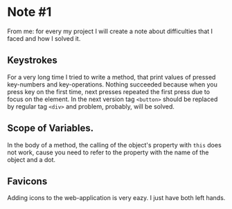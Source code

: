 # Note #1
From me: for every my project I will create a note about difficulties that I faced and how I solved it.

## Keystrokes
For a very long time I tried to write a method, that print values of pressed key-numbers and key-operations. Nothing succeeded because when you press key on the first time, next presses repeated the first press due to focus on the element. In the next version tag `<button>` should be replaced by regular tag `<div>` and problem, probably, will be solved.

## Scope of Variables.
In the body of a method, the calling of the object's property with `this` does not work, cause you need to refer to the property with the name of the object and a dot.

## Favicons
Adding icons to the web-application is very eazy. I just have both left hands.
